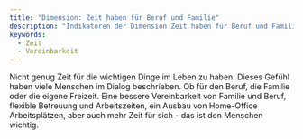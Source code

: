 ```yaml
---
title: "Dimension: Zeit haben für Beruf und Familie"
description: "Indikatoren der Dimension Zeit haben für Beruf und Familie"
keywords:
  - Zeit
  - Vereinbarkeit
---
```


Nicht genug Zeit für die wichtigen Dinge im Leben zu haben. Dieses Gefühl haben viele Menschen im Dialog beschrieben. Ob für den Beruf, die Familie oder die eigene Freizeit. Eine bessere Vereinbarkeit von Familie und Beruf, flexible Betreuung und Arbeitszeiten, ein Ausbau von Home-Office Arbeitsplätzen, aber auch mehr Zeit für sich - das ist den Menschen wichtig.  
